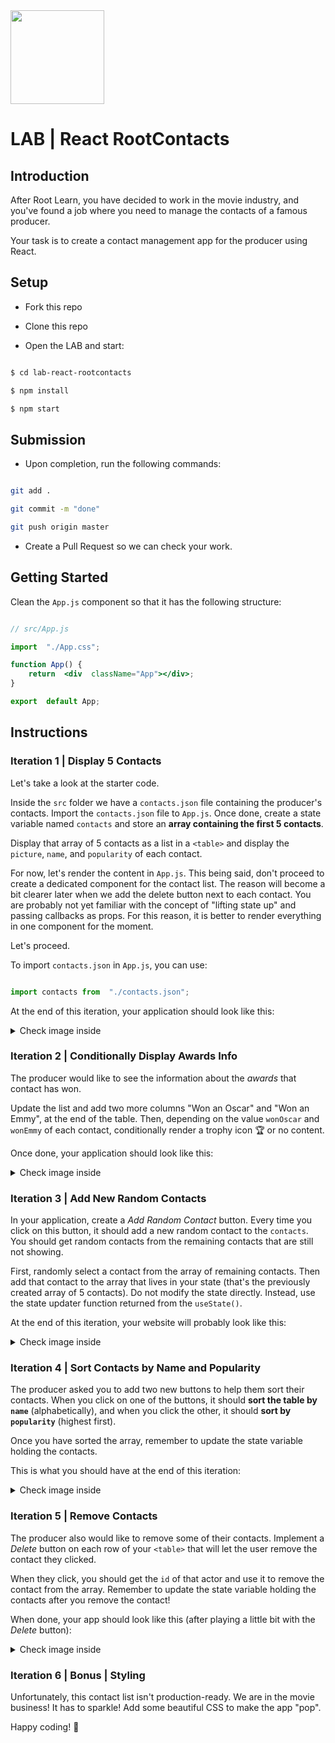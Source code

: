 
<img src="https://imgur.com/XOS1Vdh.png"  width="150px" height="150px">


# LAB | React RootContacts

  

## Introduction

  

After Root Learn, you have decided to work in the movie industry, and you've found a job where you need to manage the contacts of a famous producer.

  

Your task is to create a contact management app for the producer using React.

  

## Setup

  

- Fork this repo

  

- Clone this repo

  

- Open the LAB and start:

  

```bash

$ cd lab-react-rootcontacts

$ npm install

$ npm start

```

  
  

## Submission

  

- Upon completion, run the following commands:

  

```bash

git add .

git commit -m "done"

git push origin master

```

  

- Create a Pull Request so we can check your work.

  
  

## Getting Started

  

Clean the `App.js` component so that it has the following structure:

  

```jsx

// src/App.js

import  "./App.css";

function App() {
	return  <div  className="App"></div>;
}

export  default App;

```

  

## Instructions

  

### Iteration 1 | Display 5 Contacts

  

Let's take a look at the starter code.

  

Inside the `src` folder we have a `contacts.json` file containing the producer's contacts. Import the `contacts.json` file to `App.js`. Once done, create a state variable named `contacts` and store an **array containing the first 5 contacts**.

  

Display that array of 5 contacts as a list in a `<table>` and display the `picture`, `name`, and `popularity` of each contact.

  

For now, let's render the content in `App.js`. This being said, don't proceed to create a dedicated component for the contact list. The reason will become a bit clearer later when we add the delete button next to each contact. You are probably not yet familiar with the concept of "lifting state up" and passing callbacks as props. For this reason, it is better to render everything in one component for the moment.

  

Let's proceed.

  

To import `contacts.json` in `App.js`, you can use:

  

```js

import contacts from  "./contacts.json";

```

  

At the end of this iteration, your application should look like this:

  

<details>

<summary> Check image inside </summary>

  

![Screenshot - Iteration 1](https://imgur.com/LwJOKqZ.png)

  

</details>

  

### Iteration 2 | Conditionally Display Awards Info

  

The producer would like to see the information about the _awards_ that contact has won.

  

Update the list and add two more columns "Won an Oscar" and "Won an Emmy", at the end of the table. Then, depending on the value `wonOscar` and `wonEmmy` of each contact, conditionally render a trophy icon :trophy: or no content.

  

Once done, your application should look like this:

  

<details>

  

<summary>Check image inside</summary>

  

![Screenshot - Iteration 2](https://imgur.com/5nUnS5G.png)

  

</details>

  

### Iteration 3 | Add New Random Contacts

  

In your application, create a _Add Random Contact_ button. Every time you click on this button, it should add a new random contact to the `contacts`. You should get random contacts from the remaining contacts that are still not showing.

  

First, randomly select a contact from the array of remaining contacts. Then add that contact to the array that lives in your state (that's the previously created array of 5 contacts). Do not modify the state directly. Instead, use the state updater function returned from the `useState()`.

  

At the end of this iteration, your website will probably look like this:

  

<details>

<summary> Check image inside </summary>

  

![Screenshot - Iteration 3](https://imgur.com/R7ikfD1.png)

  

</details>

  

### Iteration 4 | Sort Contacts by Name and Popularity

  

The producer asked you to add two new buttons to help them sort their contacts. When you click on one of the buttons, it should **sort the table by `name`** (alphabetically), and when you click the other, it should **sort by `popularity`** (highest first).

  

Once you have sorted the array, remember to update the state variable holding the contacts.

  

This is what you should have at the end of this iteration:

  

<details>

<summary> Check image inside </summary>

  

![Screenshot - Iteration 4](https://imgur.com/ENRbnOg.png)

  

</details>

  

### Iteration 5 | Remove Contacts

  

The producer also would like to remove some of their contacts. Implement a _Delete_ button on each row of your `<table>` that will let the user remove the contact they clicked.

  

When they click, you should get the `id` of that actor and use it to remove the contact from the array. Remember to update the state variable holding the contacts after you remove the contact!

  

When done, your app should look like this (after playing a little bit with the _Delete_ button):

  

<details>

<summary> Check image inside </summary>

  

![Screenshot - Iteration 5](https://imgur.com/9t02WTg.png)

  

</details>

  

### Iteration 6 | Bonus | Styling

  

Unfortunately, this contact list isn't production-ready. We are in the movie business! It has to sparkle! Add some beautiful CSS to make the app "pop".

  

Happy coding! :blue_heart:

